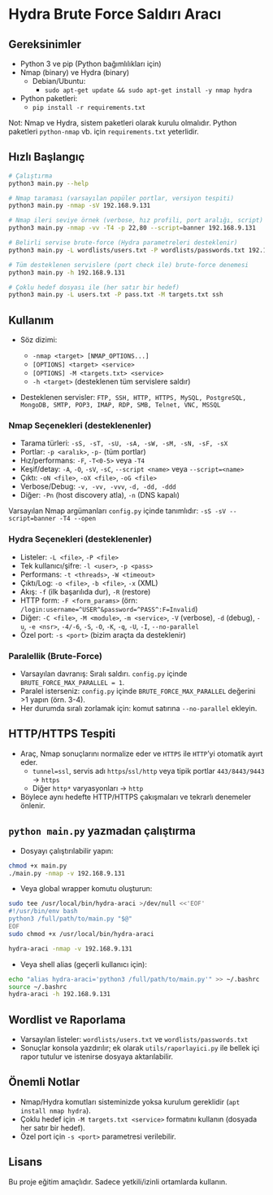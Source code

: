 # Hydra Brute Force Saldırı Aracı

## Gereksinimler

- Python 3 ve pip (Python bağımlılıkları için)
- Nmap (binary) ve Hydra (binary)
  - Debian/Ubuntu:
    - `sudo apt-get update && sudo apt-get install -y nmap hydra`
- Python paketleri:
  - `pip install -r requirements.txt`

Not: Nmap ve Hydra, sistem paketleri olarak kurulu olmalıdır. Python paketleri `python-nmap` vb. için `requirements.txt` yeterlidir.

## Hızlı Başlangıç

```bash
# Çalıştırma
python3 main.py --help

# Nmap taraması (varsayılan popüler portlar, versiyon tespiti)
python3 main.py -nmap -sV 192.168.9.131

# Nmap ileri seviye örnek (verbose, hız profili, port aralığı, script)
python3 main.py -nmap -vv -T4 -p 22,80 --script=banner 192.168.9.131

# Belirli servise brute-force (Hydra parametreleri desteklenir)
python3 main.py -L wordlists/users.txt -P wordlists/passwords.txt 192.168.9.131 ssh

# Tüm desteklenen servislere (port check ile) brute-force denemesi
python3 main.py -h 192.168.9.131

# Çoklu hedef dosyası ile (her satır bir hedef)
python3 main.py -L users.txt -P pass.txt -M targets.txt ssh
```

## Kullanım

- Söz dizimi:
  - `-nmap <target> [NMAP_OPTIONS...]`
  - `[OPTIONS] <target> <service>`
  - `[OPTIONS] -M <targets.txt> <service>`
  - `-h <target>` (desteklenen tüm servislere saldır)

- Desteklenen servisler: `FTP, SSH, HTTP, HTTPS, MySQL, PostgreSQL, MongoDB, SMTP, POP3, IMAP, RDP, SMB, Telnet, VNC, MSSQL`

### Nmap Seçenekleri (desteklenenler)
- Tarama türleri: `-sS, -sT, -sU, -sA, -sW, -sM, -sN, -sF, -sX`
- Portlar: `-p <aralık>`, `-p-` (tüm portlar)
- Hız/performans: `-F`, `-T<0-5>` veya `-T4`
- Keşif/detay: `-A`, `-O`, `-sV`, `-sC`, `--script <name>` veya `--script=<name>`
- Çıktı: `-oN <file>`, `-oX <file>`, `-oG <file>`
- Verbose/Debug: `-v, -vv, -vvv`, `-d, -dd, -ddd`
- Diğer: `-Pn` (host discovery atla), `-n` (DNS kapalı)

Varsayılan Nmap argümanları `config.py` içinde tanımlıdır: `-sS -sV --script=banner -T4 --open`

### Hydra Seçenekleri (desteklenenler)
- Listeler: `-L <file>`, `-P <file>`
- Tek kullanıcı/şifre: `-l <user>`, `-p <pass>`
- Performans: `-t <threads>`, `-W <timeout>`
- Çıktı/Log: `-o <file>`, `-b <file>`, `-x` (XML)
- Akış: `-f` (ilk başarılıda dur), `-R` (restore)
- HTTP form: `-F <form_params>` (örn: `/login:username=^USER^&password=^PASS^:F=Invalid`)
- Diğer: `-C <file>`, `-M <module>`, `-m <service>`, `-V` (verbose), `-d` (debug), `-u`, `-e <nsr>`, `-4/-6`, `-S`, `-O`, `-K`, `-q`, `-U`, `-I`, `--no-parallel`
- Özel port: `-s <port>` (bizim araçta da desteklenir)

### Paralellik (Brute-Force)
- Varsayılan davranış: Sıralı saldırı. `config.py` içinde `BRUTE_FORCE_MAX_PARALLEL = 1`.
- Paralel isterseniz: `config.py` içinde `BRUTE_FORCE_MAX_PARALLEL` değerini >1 yapın (örn. 3-4).
- Her durumda sıralı zorlamak için: komut satırına `--no-parallel` ekleyin.

## HTTP/HTTPS Tespiti
- Araç, Nmap sonuçlarını normalize eder ve `HTTPS` ile `HTTP`’yi otomatik ayırt eder.
  - `tunnel=ssl`, servis adı `https`/`ssl/http` veya tipik portlar `443/8443/9443` → `https`
  - Diğer `http*` varyasyonları → `http`
- Böylece aynı hedefte HTTP/HTTPS çakışmaları ve tekrarlı denemeler önlenir.

## `python main.py` yazmadan çalıştırma

- Dosyayı çalıştırılabilir yapın:
```bash
chmod +x main.py
./main.py -nmap -v 192.168.9.131
```

- Veya global wrapper komutu oluşturun:
```bash
sudo tee /usr/local/bin/hydra-araci >/dev/null <<'EOF'
#!/usr/bin/env bash
python3 /full/path/to/main.py "$@"
EOF
sudo chmod +x /usr/local/bin/hydra-araci

hydra-araci -nmap -v 192.168.9.131
```

- Veya shell alias (geçerli kullanıcı için):
```bash
echo "alias hydra-araci='python3 /full/path/to/main.py'" >> ~/.bashrc
source ~/.bashrc
hydra-araci -h 192.168.9.131
```

## Wordlist ve Raporlama
- Varsayılan listeler: `wordlists/users.txt` ve `wordlists/passwords.txt`
- Sonuçlar konsola yazdırılır; ek olarak `utils/raporlayici.py` ile bellek içi rapor tutulur ve istenirse dosyaya aktarılabilir.

## Önemli Notlar
- Nmap/Hydra komutları sisteminizde yoksa kurulum gereklidir (`apt install nmap hydra`).
- Çoklu hedef için `-M targets.txt <service>` formatını kullanın (dosyada her satır bir hedef).
- Özel port için `-s <port>` parametresi verilebilir.

## Lisans
Bu proje eğitim amaçlıdır. Sadece yetkili/izinli ortamlarda kullanın.
